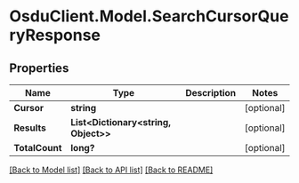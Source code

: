 # OsduClient.Model.SearchCursorQueryResponse
## Properties

Name | Type | Description | Notes
------------ | ------------- | ------------- | -------------
**Cursor** | **string** |  | [optional] 
**Results** | **List&lt;Dictionary&lt;string, Object&gt;&gt;** |  | [optional] 
**TotalCount** | **long?** |  | [optional] 

[[Back to Model list]](../README.md#documentation-for-models) [[Back to API list]](../README.md#documentation-for-api-endpoints) [[Back to README]](../README.md)

